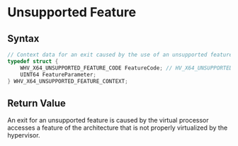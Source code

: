 # Unsupported Feature
## Syntax
```C
// Context data for an exit caused by the use of an unsupported feature 
typedef struct { 
    WHV_X64_UNSUPPORTED_FEATURE_CODE FeatureCode; // HV_X64_UNSUPPORTED_FEATURE_CODE 
    UINT64 FeatureParameter;  
} WHV_X64_UNSUPPORTED_FEATURE_CONTEXT; 
```

## Return Value
An exit for an unsupported feature is caused by the virtual processor accesses a feature of the architecture that is not properly virtualized by the hypervisor. 
